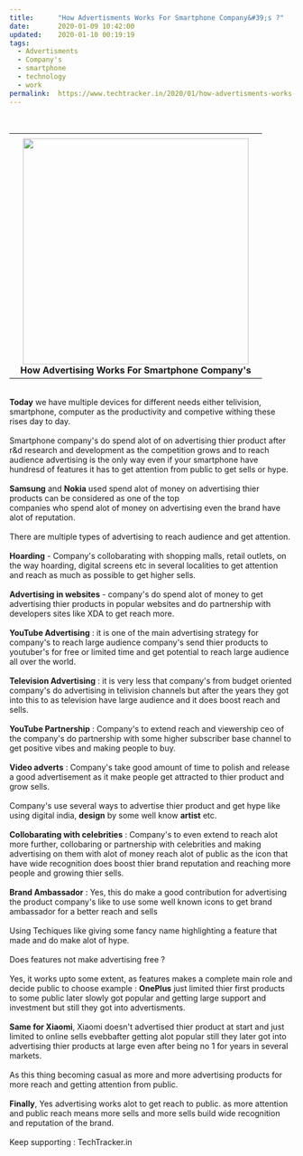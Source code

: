 ```yaml
---
title:		"How Advertisments Works For Smartphone Company&#39;s ?"
date:		2020-01-09 10:42:00
updated:	2020-01-10 00:19:19
tags: 
  - Advertisments
  - Company's
  - smartphone
  - technology
  - work	
permalink:	https://www.techtracker.in/2020/01/how-advertisments-works-for-smartphone.html
---
```


<div><b><br><div class="separator" style="clear: both; text-align: center;"><table cellpadding="0" cellspacing="0" class="tr-caption-container"><tbody><tr><td style="text-align: center;"></td></tr><tr><td class="tr-caption" style="text-align: center;"><b><div class="separator" style="clear: both; text-align: center;">
  <a href="https://lh3.googleusercontent.com/-dF-HOvY2AMc/Xha6AQetusI/AAAAAAAAArc/zgWRp8lkN7wRhePem7ovPeQ-LCanUab0QCLcBGAsYHQ/s1600/1578547709381005-0.png" imageanchor="1" style="margin-left: 1em; margin-right: 1em;">
    <img border="0" src="https://lh3.googleusercontent.com/-dF-HOvY2AMc/Xha6AQetusI/AAAAAAAAArc/zgWRp8lkN7wRhePem7ovPeQ-LCanUab0QCLcBGAsYHQ/s1600/1578547709381005-0.png" width="400">
  </a>
</div>How Advertising Works For Smartphone Company's</b></td></tr></tbody></table></div></b></div><div><br></div><div><b>Today</b> we have multiple devices for different needs either telivision, smartphone, computer as the productivity and competive withing these rises day to day.</div><div><br></div><div>Smartphone company's do spend alot of on advertising thier product after r&amp;d research and development as the competition grows and to reach audience advertising is the only way even if your smartphone have hundresd of features it has to get attention from public to get sells or hype.</div><div><br></div><div><b>Samsung</b> and <b>Nokia</b> used spend alot of money on advertising thier products can be considered as one of the top</div><div>companies who spend alot of money on advertising even the brand have alot of reputation.</div><div><br></div><div>There are multiple types of advertising to reach audience and get attention.</div><div><br></div><div><b>Hoarding</b> - Company's collobarating with shopping malls, retail outlets, on the way hoarding, digital screens etc in several localities to get attention and reach as much as possible to get higher sells.</div><div><br></div><div><b>Advertising in websites</b> - company's do spend alot of money to get advertising thier products in popular websites and do partnership with developers sites like XDA to get reach more.</div><div><br></div><div><b>YouTube Advertising</b> : it is one of the main advertising strategy for company's to reach large audience company's send thier products to youtuber's for free or limited time and get potential to reach large audience all over the world.</div><div><br></div><div><b>Television Advertising</b> : it is very less that company's from budget oriented company's do advertising in telivision channels but after the years they got into this to as television have large audience and it does boost reach and sells.</div><div><br></div><div><b>YouTube Partnership</b> : Company's to extend reach and viewership ceo of the company's do partnership with some higher subscriber base channel to get positive vibes and making people to buy.</div><div><br></div><div><b>Video adverts</b> : Company's take good amount of time to polish and release a good advertisement as it make people get attracted to thier product and grow sells.</div><div><br></div><div>Company's use several ways to advertise thier product and get hype like using digital india, <b>design</b> by some well know <b>artist</b> etc.</div><div><br></div><div><b>Collobarating with celebrities</b> : Company's to even extend to reach alot more further, collobaring or partnership with celebrities and making advertising on them with alot of money reach alot of public as the icon that have wide recognition does boost thier brand reputation and reaching more people and growing thier sells.</div><div><br></div><div><b>Brand Ambassador</b> : Yes, this do make a good contribution for advertising the product company's like to use some well known icons to get brand ambassador for a better reach and sells</div><div><br></div><div>Using Techiques like giving some fancy name highlighting a feature that made and do make alot of hype.</div><div><br></div><div>Does features not make advertising free ?</div><div><br></div><div>Yes, it works upto some extent, as features makes a complete main role and decide public to choose example : <b>OnePlus</b> just limited thier first products to some public later slowly got popular and getting large support and investment but still they got into advertisments.</div><div><br></div><div><b>Same for Xiaomi</b>, Xiaomi doesn't advertised thier product at start and just limited to online sells evebbafter getting alot popular still they later got into</div><div>advertising thier products at large even after being no 1 for years in several markets.</div><div><br></div><div>As this thing becoming casual as more and more advertising products for more reach and getting attention from public.</div><div><br></div><div><b>Finally</b>, Yes advertising works alot to get reach to public. as more attention and public reach means more sells and more sells build wide recognition and reputation of the brand.</div><div><br></div><div>Keep supporting : TechTracker.in</div>
<!-- no comments on this post -->